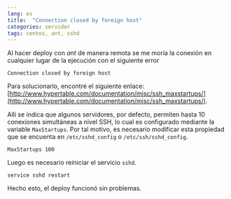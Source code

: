 ```yaml
---
lang: es
title:  "Connection closed by foreign host"
categories: servidor
tags: centos, ant, sshd
---
```


Al hacer deploy con *ant* de manera remota se me moría la conexión en cualquier lugar de la ejecución con el siguiente error

```shell
Connection closed by foreign host
```

Para solucionarlo, encontré el siguiente enlace: [http://www.hypertable.com/documentation/misc/ssh_maxstartups/](http://www.hypertable.com/documentation/misc/ssh_maxstartups/).

Allí se indica que algunos servidores, por defecto, permiten hasta 10 conexiones simultáneas a nivel SSH, lo cual es configurado mediante la variable `MaxStartups`. Por tal motivo, es necesario modificar esta propiedad que se encuenta en `/etc/sshd_config` o `/etc/ssh/sshd_config`.

```shell
MaxStartups 100
```

Luego es necesario reiniciar el servicio `sshd`.

```shell
service sshd restart
```

Hecho esto, el deploy funcionó sin problemas.
